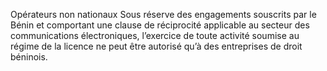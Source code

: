 Opérateurs non nationaux
Sous réserve des engagements souscrits par le Bénin et comportant une clause de réciprocité applicable au secteur des communications électroniques, l’exercice de toute activité soumise au régime de la licence ne peut être autorisé qu’à des entreprises de droit béninois.